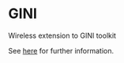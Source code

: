 # GINI
Wireless extension to GINI toolkit

See [here](https://github.com/ahmed-youssef/WirelessGINI.git) for further information.
